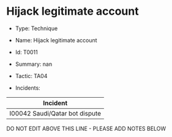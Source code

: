 # Hijack legitimate account

* Type: Technique

* Name: Hijack legitimate account

* Id: T0011

* Summary: nan

* Tactic: TA04

* Incidents:

| Incident |
| --------- |
| I00042 Saudi/Qatar bot dispute |


DO NOT EDIT ABOVE THIS LINE - PLEASE ADD NOTES BELOW